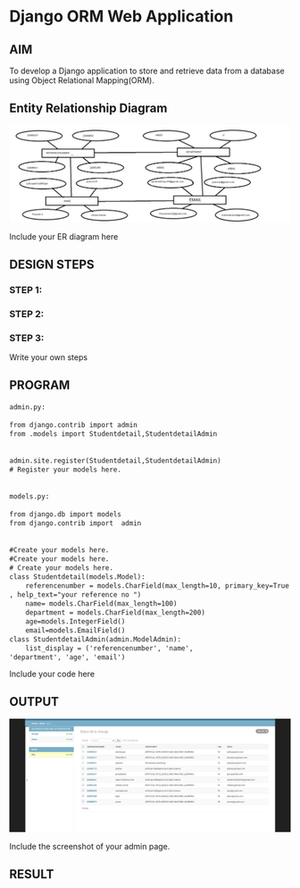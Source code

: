 # Django ORM Web Application

## AIM
To develop a Django application to store and retrieve data from a database using Object Relational Mapping(ORM).

## Entity Relationship Diagram
![er](er.png)

Include your ER diagram here

## DESIGN STEPS

### STEP 1:

### STEP 2:

### STEP 3:

Write your own steps

## PROGRAM
```
admin.py:

from django.contrib import admin
from .models import Studentdetail,StudentdetailAdmin


admin.site.register(Studentdetail,StudentdetailAdmin)
# Register your models here.


models.py:

from django.db import models
from django.contrib import  admin


#Create your models here.
#Create your models here.
# Create your models here.
class Studentdetail(models.Model):
    referencenumber = models.CharField(max_length=10, primary_key=True , help_text="your reference no ")
    name= models.CharField(max_length=100)
    department = models.CharField(max_length=200)
    age=models.IntegerField()
    email=models.EmailField()
class StudentdetailAdmin(admin.ModelAdmin):
    list_display = ('referencenumber', 'name', 'department', 'age', 'email')
```

Include your code here

## OUTPUT
![ss](ss.png)

Include the screenshot of your admin page.


## RESULT
